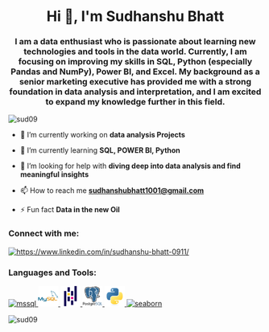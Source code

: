 <h1 align="center">Hi 👋, I'm Sudhanshu Bhatt</h1>
<h3 align="center">I am a data enthusiast who is passionate about learning new technologies and tools in the data world. Currently, I am focusing on improving my skills in SQL, Python (especially Pandas and NumPy), Power BI, and Excel. My background as a senior marketing executive has provided me with a strong foundation in data analysis and interpretation, and I am excited to expand my knowledge further in this field.</h3>

<p align="left"> <img src="https://komarev.com/ghpvc/?username=sud09&label=Profile%20views&color=0e75b6&style=flat" alt="sud09" /> </p>

- 🔭 I’m currently working on **data analysis Projects**

- 🌱 I’m currently learning **SQL, POWER BI, Python**

- 🤝 I’m looking for help with **diving deep into data analysis and find meaningful insights**

- 📫 How to reach me **sudhanshubhatt1001@gmail.com**

- ⚡ Fun fact **Data in the new Oil**

<h3 align="left">Connect with me:</h3>
<p align="left">
<a href="https://linkedin.com/in/https://www.linkedin.com/in/sudhanshu-bhatt-0911/" target="blank"><img align="center" src="https://raw.githubusercontent.com/rahuldkjain/github-profile-readme-generator/master/src/images/icons/Social/linked-in-alt.svg" alt="https://www.linkedin.com/in/sudhanshu-bhatt-0911/" height="30" width="40" /></a>
</p>

<h3 align="left">Languages and Tools:</h3>
<p align="left"> <a href="https://www.microsoft.com/en-us/sql-server" target="_blank" rel="noreferrer"> <img src="https://www.svgrepo.com/show/303229/microsoft-sql-server-logo.svg" alt="mssql" width="40" height="40"/> </a> <a href="https://www.mysql.com/" target="_blank" rel="noreferrer"> <img src="https://raw.githubusercontent.com/devicons/devicon/master/icons/mysql/mysql-original-wordmark.svg" alt="mysql" width="40" height="40"/> </a> <a href="https://pandas.pydata.org/" target="_blank" rel="noreferrer"> <img src="https://raw.githubusercontent.com/devicons/devicon/2ae2a900d2f041da66e950e4d48052658d850630/icons/pandas/pandas-original.svg" alt="pandas" width="40" height="40"/> </a> <a href="https://www.postgresql.org" target="_blank" rel="noreferrer"> <img src="https://raw.githubusercontent.com/devicons/devicon/master/icons/postgresql/postgresql-original-wordmark.svg" alt="postgresql" width="40" height="40"/> </a> <a href="https://www.python.org" target="_blank" rel="noreferrer"> <img src="https://raw.githubusercontent.com/devicons/devicon/master/icons/python/python-original.svg" alt="python" width="40" height="40"/> </a> <a href="https://seaborn.pydata.org/" target="_blank" rel="noreferrer"> <img src="https://seaborn.pydata.org/_images/logo-mark-lightbg.svg" alt="seaborn" width="40" height="40"/> </a> </p>

<p><img align="center" src="https://github-readme-stats.vercel.app/api/top-langs?username=sud09&show_icons=true&locale=en&layout=compact" alt="sud09" /></p>
